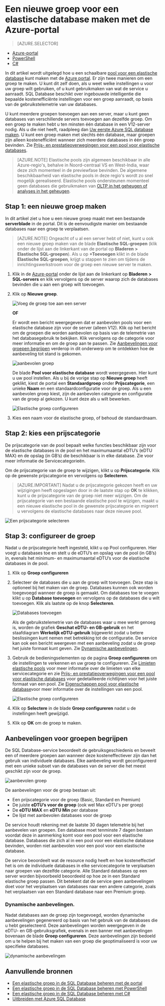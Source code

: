 <properties
    pageTitle="Een nieuwe elastische groep maken met de Azure-portal | Microsoft Azure"
    description="Een schaalbare groep voor een elastische database toevoegen aan uw SQL Databaseconfiguratie om deze eenvoudiger te kunnen beheren en resources te delen met een groot aantal databases."
    keywords="schaalbare database,databaseconfiguratie"
    services="sql-database"
    documentationCenter=""
    authors="ninarn"
    manager="jhubbard"
    editor=""/>

<tags
    ms.service="sql-database"
    ms.devlang="NA"
    ms.date="07/20/2016"
    ms.author="ninarn"
    ms.workload="data-management"
    ms.topic="get-started-article"
    ms.tgt_pltfrm="NA"/>



# Een nieuwe groep voor een elastische database maken met de Azure-portal

> [AZURE.SELECTOR]
- [Azure-portal](sql-database-elastic-pool-create-portal.md)
- [PowerShell](sql-database-elastic-pool-create-powershell.md)
- [C#](sql-database-elastic-pool-create-csharp.md)

In dit artikel wordt uitgelegd hoe u een schaalbare [pool voor een elastische database](sql-database-elastic-pool.md) kunt maken met de [Azure portal](https://portal.azure.com/). Er zijn twee manieren om een groep te maken. U kunt dit zelf doen, als u weet welke instellingen u voor uw groep wilt gebruiken, of u kunt gebruikmaken van wat de service u aanraadt. SQL Database beschikt over ingebouwde intelligentie die bepaalde kostenefficiënte instellingen voor een groep aanraadt, op basis van de gebruikstelemetrie van uw databases.

U kunt meerdere groepen toevoegen aan een server, maar u kunt geen databases van verschillende servers toevoegen aan dezelfde groep. Om een groep te maken hebt u ten minsten één database in een V12-server nodig. Als u die niet heeft, raadpleeg dan [Uw eerste Azure SQL database maken](sql-database-get-started.md). U kunt een groep maken met slechts één database, maar groepen zijn alleen kostenefficiënt wanneer zich meerdere databases in één groep bevinden. Zie [Prijs- en prestatieoverwegingen voor een pool voor elastische databases](sql-database-elastic-pool-guidance.md).

> [AZURE.NOTE] Elastische pools zijn algemeen beschikbaar in alle Azure-regio's, behalve in Noord-centraal VS en West-India, waar deze zich momenteel in de previewfase bevinden.  De algemene beschikbaarheid van elastische pools in deze regio's wordt zo snel mogelijk gerealiseerd. Elastische pools ondersteunen momenteel geen databases die gebruikmaken van [OLTP in het geheugen of analyses in het geheugen](sql-database-in-memory.md).

## Stap 1: een nieuwe groep maken

In dit artikel ziet u hoe u een nieuwe groep maakt met een bestaande **serverblade** in de portal. Dit is de eenvoudigste manier om bestaande databases naar een groep te verplaatsen. 

> [AZURE.NOTE] Ongeacht of u al een server hebt of niet, kunt u ook een nieuwe groep maken van de blade **Elastische SQL-groepen** (klik onder de lijst aan de linkerkant van de portal op **Bladeren** **>** **Elastische SQL-groepen**). Als u op **+Toevoegen** klikt in de blade **Elastische SQL-groepen**, krijgt u stappen te zien om tijdens de inrichtingswerkstroom voor de groep een nieuwe server te maken.

1. Klik in de [Azure-portal](http://portal.azure.com/) onder de lijst aan de linkerkant op **Bladeren** **>** **SQL-servers** en klik vervolgens op de server waarop zich de databases bevinden die u aan een groep wilt toevoegen.
2. Klik op **Nieuwe groep**.

    ![Voeg de groep toe aan een server](./media/sql-database-elastic-pool-create-portal/new-pool.png)

    **OF**

    Er wordt een bericht weergegeven dat er aanbevolen pools voor een elastische database zijn voor de server (alleen V12). Klik op het bericht om de groepen die worden aanbevolen op basis van de telemetrie van het databasegebruik te bekijken. Klik vervolgens op de categorie voor meer informatie en om de groep aan te passen. Zie [Aanbevelingen voor groepen begrijpen](#understand-pool-recommendations) verderop in dit onderwerp om te ontdekken hoe de aanbeveling tot stand is gekomen.

    ![aanbevolen groep](./media/sql-database-elastic-pool-create-portal/recommended-pool.png)

    De blade **Pool voor elastische database** wordt weergegeven. Hier kunt u uw pool instellen. Als u bij de vorige stap op **Nieuwe groep** heeft geklikt, kiest de portal een **Standaardgroep** onder **Prijscategorie**, een unieke **Naam** en een standaardconfiguratie voor de groep. Als u een aanbevolen groep kiest, zijn de aanbevolen categorie en configuratie van de groep al gekozen. U kunt deze als u wilt bewerken.

    ![Elastische groep configureren](./media/sql-database-elastic-pool-create-portal/configure-elastic-pool.png)

3. Kies een naam voor de elastische groep, of behoud de standaardnaam.

## Stap 2: kies een prijscategorie

De prijscategorie van de pool bepaalt welke functies beschikbaar zijn voor de elastische databases in de pool en het maximumaantal eDTU’s (eDTU MAX) en de opslag (in GB’s) die beschikbaar is in elke database. Zie voor meer informatie de Servicecategorieën.

Om de prijscategorie van de groep te wijzigen, klikt u op **Prijscategorie**. Klik op de gewenste prijscategorie en vervolgens op **Selecteren**.

> [AZURE.IMPORTANT] Nadat u de prijscategorie gekozen heeft en uw wijzigingen heeft opgeslagen door in de laatste stap op **OK** te klikken, kunt u de prijscategorie van de groep niet meer wijzigen. Om de prijscategorie van een bestaande elastische pool te wijzigen, maakt u een nieuwe elastische pool in de gewenste prijscategorie en migreert u vervolgens de elastische databases naar deze nieuwe pool.

![Een prijscategorie selecteren](./media/sql-database-elastic-pool-create-portal/pricing-tier.png)

## Stap 3: configureer de groep

Nadat u de prijscategorie heeft ingesteld, klikt u op Pool configureren. Hier voegt u databases toe en stelt u de eDTU’s en opslag van de pool (in GB’s) in, evenals het minimum- en maximumaantal eDTU’s voor de elastische databases in de pool.

1. Klik op **Groep configureren**
2. Selecteer de databases die u aan de groep wilt toevoegen. Deze stap is optioneel bij het maken van de groep. Databases kunnen ook worden toegevoegd wanneer de groep is gemaakt.
    Om databases toe te voegen klikt u op **Database toevoegen** en vervolgens op de databases die u wilt toevoegen. Klik als laatste op de knop **Selecteren**.

    ![Databases toevoegen](./media/sql-database-elastic-pool-create-portal/add-databases.png)

    Als de gebruikstelemetrie van de databases waar u mee werkt genoeg is, worden de grafiek **Geschat eDTU- en GB-gebruik** en het staafdiagram **Werkelijk eDTU-gebruik** bijgewerkt zodat u betere beslissingen kunt nemen met betrekking tot de configuratie. De service kan ook een bericht weergeven met een aanbeveling zodat u de groep het juiste formaat kunt geven. Zie [Dynamische aanbevelingen](#dynamic-recommendations).

3. Gebruik de bedieningselementen op de pagina **Groep configureren** om de instellingen te verkennen en uw groep te configureren. Zie [Limieten elastische pools](sql-database-elastic-pool.md#edtu-and-storage-limits-for-elastic-pools-and-elastic-databases) voor meer informatie over de limieten van elke servicecategorie en zie [Prijs- en prestatieoverwegingen voor een pool voor elastische databases](sql-database-elastic-pool-guidance.md) voor gedetailleerde richtlijnen voor het juiste formaat van een pool. Zie [Eigenschappen pool voor elastische database](sql-database-elastic-pool.md#elastic-database-pool-properties)voor meer informatie over de instellingen van een pool.

    ![Elastische groep configureren](./media/sql-database-elastic-pool-create-portal/configure-performance.png)

4. Klik op **Selectere** in de blade **Groep configureren** nadat u de instellingen heeft gewijzigd.
5. Klik op **OK** om de groep te maken.


## Aanbevelingen voor groepen begrijpen

De SQL Database-service beoordeelt de gebruiksgeschiedenis en beveelt een of meerdere groepen aan wanneer deze kosteneffectiever zijn dan het gebruik van individuele databases. Elke aanbeveling wordt geconfigureerd met een unieke subset van de databases van de server die het meest geschikt zijn voor de groep.

![aanbevolen groep](./media/sql-database-elastic-pool-create-portal/recommended-pool.png)  

De aanbevelingen voor de groep bestaan uit:

- Een prijscategorie voor de groep (Basic, Standard en Premium)
- De juiste **eDTU’s voor de groep** (ook wel Max eDTU's per groep)
- De **eDTU MAX** en **eDTU Min** per database
- De lijst met aanbevolen databases voor de groep

De service houdt rekening met de laatste 30 dagen telemetrie bij het aanbevelen van groepen. Een database moet tenminste 7 dagen bestaan voordat deze in aanmerking komt voor een pool voor een elastische database. Databases die zich al in een pool voor een elastische database bevinden, worden niet aanbevolen voor een pool voor een elastische database.

De service beoordeelt wat de resource nodig heeft en hoe kosteneffectief het is om de individuele databases in elke servicecategorie te verplaatsen naar groepen van dezelfde categorie. Alle Standard databases op een server worden bijvoorbeeld beoordeeld op hoe ze in een Standard elastische groep passen. Dit betekent dat de service geen aanbevelingen doet voor het verplaatsen van databases naar een andere categorie, zoals het verplaatsen van een Standard database naar een Premium groep.

### Dynamische aanbevelingen.

Nadat databases aan de groep zijn toegevoegd, worden dynamische aanbevelingen gegenereerd op basis van het gebruik van de databases die u hebt geselecteerd. Deze aanbevelingen worden weergegeven in de eDTU- en GB-gebruiksgrafiek, evenals in een banner met aanbevelingen bovenaan de blade  **Groep configureren**. Deze aanbevelingen zijn bedoeld om u te helpen bij het maken van een groep die geoptimaliseerd is voor uw specifieke databases.

![dynamische aanbevelingen](./media/sql-database-elastic-pool-create-portal/dynamic-recommendation.png)

## Aanvullende bronnen

- [Een elastische groep in de SQL Database beheren met de portal](sql-database-elastic-pool-manage-portal.md)
- [Een elastische groep in de SQL Database beheren met PowerShell](sql-database-elastic-pool-manage-powershell.md)
- [Een elastische groep in de SQL Database beheren met C#](sql-database-elastic-pool-manage-csharp.md)
- [Uitbreiden met Azure SQL Database](sql-database-elastic-scale-introduction.md) 




<!--HONumber=Sep16_HO3-->


